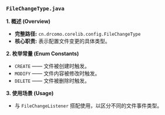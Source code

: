 ### `FileChangeType.java`

**1. 概述 (Overview)**

  * **完整路径:** `cn.drcomo.corelib.config.FileChangeType`
  * **核心职责:** 表示配置文件变更的具体类型。

**2. 枚举常量 (Enum Constants)**

  * `CREATE` —— 文件被创建时触发。
  * `MODIFY` —— 文件内容被修改时触发。
  * `DELETE` —— 文件被删除时触发。

**3. 使用场景 (Usage)**

  * 与 `FileChangeListener` 搭配使用，以区分不同的文件事件类型。

